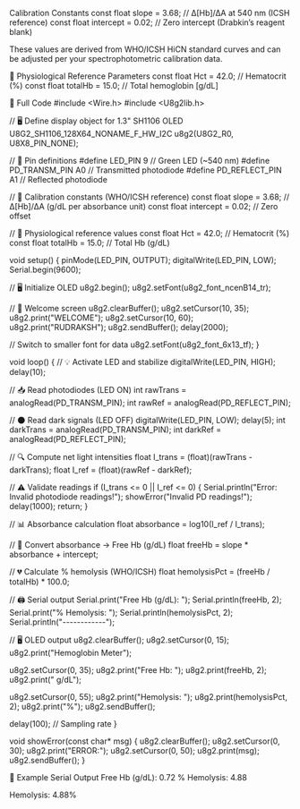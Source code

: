 Calibration Constants
const float slope = 3.68;     // Δ[Hb]/ΔA at 540 nm (ICSH reference)
const float intercept = 0.02; // Zero intercept (Drabkin’s reagent blank)


These values are derived from WHO/ICSH HiCN standard curves and can be adjusted per your spectrophotometric calibration data.

🧠 Physiological Reference Parameters
const float Hct = 42.0;      // Hematocrit (%)
const float totalHb = 15.0;  // Total hemoglobin [g/dL]

🧾 Full Code
#include <Wire.h>
#include <U8g2lib.h>

// 🖥️ Define display object for 1.3" SH1106 OLED
U8G2_SH1106_128X64_NONAME_F_HW_I2C u8g2(U8G2_R0, U8X8_PIN_NONE);

// 🔌 Pin definitions
#define LED_PIN        9     // Green LED (~540 nm)
#define PD_TRANSM_PIN  A0    // Transmitted photodiode
#define PD_REFLECT_PIN A1    // Reflected photodiode

// 📏 Calibration constants (WHO/ICSH reference)
const float slope = 3.68;      // Δ[Hb]/ΔA (g/dL per absorbance unit)
const float intercept = 0.02;  // Zero offset

// 🧬 Physiological reference values
const float Hct = 42.0;        // Hematocrit (%)
const float totalHb = 15.0;    // Total Hb (g/dL)

void setup() {
  pinMode(LED_PIN, OUTPUT);
  digitalWrite(LED_PIN, LOW);
  Serial.begin(9600);

  // 🖥️ Initialize OLED
  u8g2.begin();
  u8g2.setFont(u8g2_font_ncenB14_tr);

  // 🚀 Welcome screen
  u8g2.clearBuffer();
  u8g2.setCursor(10, 35);
  u8g2.print("WELCOME");
  u8g2.setCursor(10, 60);
  u8g2.print("RUDRAKSH");
  u8g2.sendBuffer();
  delay(2000);

  // Switch to smaller font for data
  u8g2.setFont(u8g2_font_6x13_tf);
}

void loop() {
  // 💡 Activate LED and stabilize
  digitalWrite(LED_PIN, HIGH);
  delay(10);

  // 📥 Read photodiodes (LED ON)
  int rawTrans = analogRead(PD_TRANSM_PIN);
  int rawRef   = analogRead(PD_REFLECT_PIN);

  // 🌑 Read dark signals (LED OFF)
  digitalWrite(LED_PIN, LOW);
  delay(5);
  int darkTrans = analogRead(PD_TRANSM_PIN);
  int darkRef   = analogRead(PD_REFLECT_PIN);

  // 🔍 Compute net light intensities
  float I_trans = (float)(rawTrans - darkTrans);
  float I_ref   = (float)(rawRef - darkRef);

  // ⚠️ Validate readings
  if (I_trans <= 0 || I_ref <= 0) {
    Serial.println("Error: Invalid photodiode readings!");
    showError("Invalid PD readings!");
    delay(1000);
    return;
  }

  // 📊 Absorbance calculation
  float absorbance = log10(I_ref / I_trans);

  // 🧪 Convert absorbance → Free Hb (g/dL)
  float freeHb = slope * absorbance + intercept;

  // 💔 Calculate % hemolysis (WHO/ICSH)
  float hemolysisPct = (freeHb / totalHb) * 100.0;

  // 🖨️ Serial output
  Serial.print("Free Hb (g/dL): ");
  Serial.println(freeHb, 2);
  Serial.print("% Hemolysis: ");
  Serial.println(hemolysisPct, 2);
  Serial.println("------------");

  // 🖥️ OLED output
  u8g2.clearBuffer();
  u8g2.setCursor(0, 15);
  u8g2.print("Hemoglobin Meter");

  u8g2.setCursor(0, 35);
  u8g2.print("Free Hb: ");
  u8g2.print(freeHb, 2);
  u8g2.print(" g/dL");

  u8g2.setCursor(0, 55);
  u8g2.print("Hemolysis: ");
  u8g2.print(hemolysisPct, 2);
  u8g2.print("%");
  u8g2.sendBuffer();

  delay(100); // Sampling rate
}

void showError(const char* msg) {
  u8g2.clearBuffer();
  u8g2.setCursor(0, 30);
  u8g2.print("ERROR:");
  u8g2.setCursor(0, 50);
  u8g2.print(msg);
  u8g2.sendBuffer();
}

🧾 Example Serial Output
Free Hb (g/dL): 0.72
% Hemolysis: 4.88

Hemolysis: 4.88%

